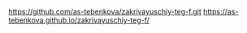https://github.com/as-tebenkova/zakrivayuschiy-teg-f.git
https://as-tebenkova.github.io/zakrivayuschiy-teg-f/